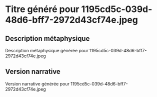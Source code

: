 # Titre généré pour 1195cd5c-039d-48d6-bff7-2972d43cf74e.jpeg

## Description métaphysique
Description métaphysique générée pour 1195cd5c-039d-48d6-bff7-2972d43cf74e.jpeg

## Version narrative
Version narrative générée pour 1195cd5c-039d-48d6-bff7-2972d43cf74e.jpeg
